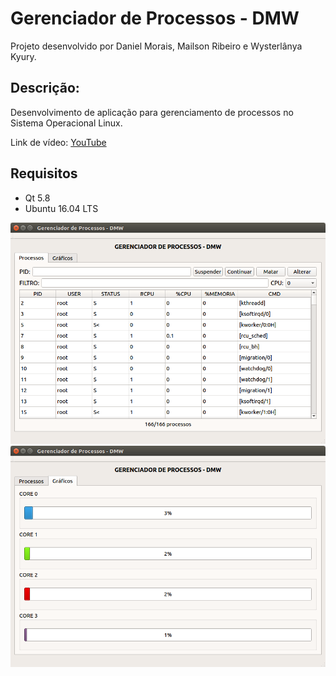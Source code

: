 # Gerenciador de Processos - DMW
Projeto desenvolvido por Daniel Morais, Mailson Ribeiro e Wysterlânya Kyury.

## Descrição:
Desenvolvimento de aplicação para gerenciamento de processos no Sistema Operacional Linux.

Link de vídeo: <a href="https://www.youtube.com/watch?v=9H4SW-zCWL0&t=" target="_blank">YouTube</a>

## Requisitos
* Qt 5.8
* Ubuntu 16.04 LTS

<img src="https://github.com/danielsmorais/Projetos/blob/master/STR/htop_str/tela1.png" width="640">

<img src="https://github.com/danielsmorais/Projetos/blob/master/STR/htop_str/tela2.png" width="640">
